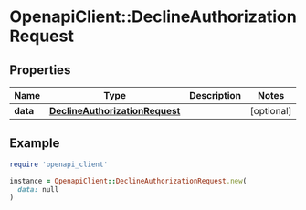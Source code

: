 # OpenapiClient::DeclineAuthorizationRequest

## Properties

| Name | Type | Description | Notes |
| ---- | ---- | ----------- | ----- |
| **data** | [**DeclineAuthorizationRequest**](DeclineAuthorizationRequest.md) |  | [optional] |

## Example

```ruby
require 'openapi_client'

instance = OpenapiClient::DeclineAuthorizationRequest.new(
  data: null
)
```

